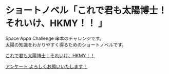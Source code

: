 # ショートノベル「これで君も太陽博士！それいけ、HKMY！！ 」
Space Appa Challenge 串本のチャレンジです。  
太陽の知識をわかりやすく得るためのショートノベルです。  

[これで君も太陽博士！それいけ、HKMY！！ ](https://drive.google.com/file/d/10d40y3AIpDbiMbmLP4p8poH6rpIoq4SY/view?usp=drivesdk) 

[アンケート よろしくお願いいたします！](https://drive.google.com/file/d/1SxlaF4XogE5Qg5L3TXBoPPnPwzfwG9hY/view?usp=sharing)
